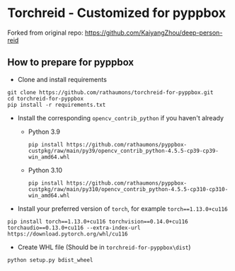 # Torchreid - Customized for pyppbox

Forked from original repo: https://github.com/KaiyangZhou/deep-person-reid

## How to prepare for pyppbox

* Clone and install requirements
```
git clone https://github.com/rathaumons/torchreid-for-pyppbox.git
cd torchreid-for-pyppbox
pip install -r requirements.txt
```

* Install the corresponding `opencv_contrib_python` if you haven't already 
  - Python 3.9 
    ```
    pip install https://github.com/rathaumons/pyppbox-custpkg/raw/main/py39/opencv_contrib_python-4.5.5-cp39-cp39-win_amd64.whl
    ```
  - Python 3.10 
    ```
    pip install https://github.com/rathaumons/pyppbox-custpkg/raw/main/py310/opencv_contrib_python-4.5.5-cp310-cp310-win_amd64.whl
    ```

* Install your preferred version of `torch`, for example `torch==1.13.0+cu116`
```
pip install torch==1.13.0+cu116 torchvision==0.14.0+cu116 torchaudio==0.13.0+cu116 --extra-index-url https://download.pytorch.org/whl/cu116
```

* Create WHL file (Should be in `torchreid-for-pyppbox\dist`)
```
python setup.py bdist_wheel
```
